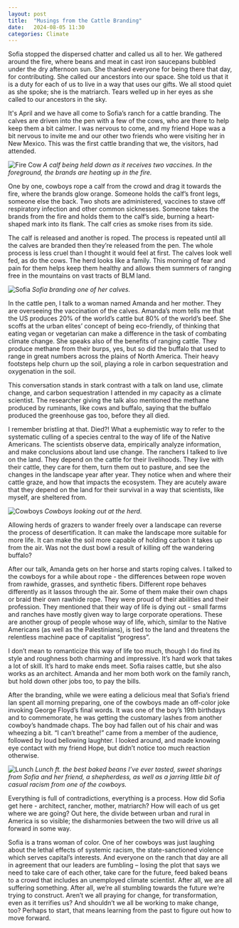 ```yaml
---
layout: post
title:  "Musings from the Cattle Branding"
date:   2024-08-05 11:30 
categories: Climate 
---
```

Sofia stopped the dispersed chatter and called us all to her. We gathered around the fire, where beans and meat in cast iron saucepans bubbled under the dry afternoon sun. She thanked everyone for being there that day, for contributing. She called our ancestors into our space. She told us that it is a duty for each of us to live in a way that uses our gifts. We all stood quiet as she spoke; she is the matriarch. Tears welled up in her eyes as she called to our ancestors in the sky. 

It's April and we have all come to Sofia’s ranch for a cattle branding. The calves are driven into the pen with a few of the cows, who are there to help keep them a bit calmer. I was nervous to come, and my friend Hope was a bit nervous to invite me and our other two friends who were visiting her in New Mexico. This was the first cattle branding that we, the visitors, had attended.  

![Fire Cow](/assets/images/fire_shots.JPG)
*A calf being held down as it receives two vaccines. In the foreground, the brands are heating up in the fire.*

One by one, cowboys rope a calf from the crowd and drag it towards the fire, where the brands glow orange. Someone holds the calf’s front legs, someone else the back. Two shots are administered, vaccines to stave off respiratory infection and other common sicknesses. Someone takes the brands from the fire and holds them to the calf’s side, burning a heart-shaped mark into its flank. The calf cries as smoke rises from its side.

The calf is released and another is roped. The process is repeated until all the calves are branded then they’re released from the pen. The whole process is less cruel than I thought it would feel at first. The calves look well fed, as do the cows. The herd looks like a family. This morning of fear and pain for them helps keep them healthy and allows them summers of ranging free in the mountains on vast tracts of BLM land. 

![Sofia](/assets/images/Sofia_branding.JPG)
*Sofia branding one of her calves.*

In the cattle pen, I talk to a woman named Amanda and her mother. They are overseeing the vaccination of the calves. Amanda’s mom tells me that the US produces 20% of the world’s cattle but 80% of the world’s beef. She scoffs at the urban elites’ concept of being eco-friendly, of thinking that eating vegan or vegetarian can make a difference in the task of combating climate change. She speaks also of the benefits of ranging cattle. They produce methane from their burps, yes, but so did the buffalo that used to range in great numbers across the plains of North America. Their heavy footsteps help churn up the soil, playing a role in carbon sequestration and oxygenation in the soil. 

This conversation stands in stark contrast with a talk on land use, climate change, and carbon sequestration I attended in my capacity as a climate scientist. The researcher giving the talk also mentioned the methane produced by ruminants, like cows and buffalo, saying that the buffalo produced the greenhouse gas too, before they all died. 

I remember bristling at that. Died?! What a euphemistic way to refer to the systematic culling of a species central to the way of life of the Native Americans. The scientists observe data, empirically analyze information, and make conclusions about land use change. The ranchers I talked to live on the land. They depend on the cattle for their livelihoods. They live with their cattle, they care for them, turn them out to pasture, and see the changes in the landscape year after year. They notice when and where their cattle graze, and how that impacts the ecosystem. They are acutely aware that they depend on the land for their survival in a way that scientists, like myself, are sheltered from. 

![Cowboys](/assets/images/cowboys_cows.JPG)
*Cowboys looking out at the herd.*

Allowing herds of grazers to wander freely over a landscape can reverse the process of desertification. It can make the landscape more suitable for more life. It can make the soil more capable of holding carbon it takes up from the air. Was not the dust bowl a result of killing off the wandering buffalo?

After our talk, Amanda gets on her horse and starts roping calves. I talked to the cowboys for a while about rope - the differences between rope woven from rawhide, grasses, and synthetic fibers. Different rope behaves differently as it lassos through the air. Some of them make their own chaps or braid their own rawhide rope. They were proud of their abilities and their profession. They mentioned that their way of life is dying out - small farms and ranches have mostly given way to large corporate operations. These are another group of people whose way of life, which, similar to the Native Americans (as well as the Palestinians), is tied to the land and threatens the relentless machine pace of capitalist “progress”.  

I don’t mean to romanticize this way of life too much, though I do find its style and roughness both charming and impressive. It’s hard work that takes a lot of skill. It’s hard to make ends meet. Sofia raises cattle, but she also works as an architect. Amanda and her mom both work on the family ranch, but hold down other jobs too, to pay the bills.

After the branding, while we were eating a delicious meal that Sofia’s friend Ian spent all morning preparing, one of the cowboys made an off-color joke invoking George Floyd’s final words. It was one of the boy’s 19th birthdays and to commemorate, he was getting the customary lashes from another cowboy’s handmade chaps. The boy had fallen out of his chair and was wheezing a bit. “I can’t breathe!” came from a member of the audience, followed by loud bellowing laughter. I looked around, and made knowing eye contact with my friend Hope, but didn’t notice too much reaction otherwise.

![Lunch](/assets/images/lunch.JPG)
*Lunch ft. the best baked beans I’ve ever tasted, sweet sharings from Sofia and her friend, a shepherdess, as well as a jarring little bit of casual racism from one of the cowboys.*

Everything is full of contradictions, everything is a process. How did Sofia get here - architect, rancher, mother, matriarch? How will each of us get where we are going? Out here, the divide between urban and rural in America is so visible; the disharmonies between the two will drive us all forward in some way.

Sofia is a trans woman of color. One of her cowboys was just laughing about the lethal effects of systemic racism, the state-sanctioned violence which serves capital’s interests. And everyone on the ranch that day are all in agreement that our leaders are fumbling – losing the plot that says we need to take care of each other, take care for the future, feed baked beans to a crowd that includes an unemployed climate scientist. After all, we are all suffering something. After all, we’re all stumbling towards the future we’re trying to construct. Aren’t we all praying for change, for transformation, even as it terrifies us? And shouldn’t we all be working to make change, too? Perhaps to start, that means learning from the past to figure out how to move forward. 

